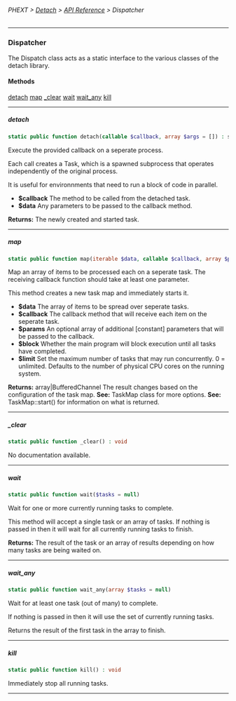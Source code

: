 ###### PHEXT > [Detach](../README.md) > [API Reference](index.md) > Dispatcher
------
### Dispatcher
The Dispatch class acts as a static interface to the various classes of the detach library.
#### Methods
[detach](#detach)
[map](#map)
[_clear](#_clear)
[wait](#wait)
[wait_any](#wait_any)
[kill](#kill)

------
##### detach
```php
static public function detach(callable $callback, array $args = []) : sqonk\phext\detach\Task
```
Execute the provided callback on a seperate process.

Each call creates a Task, which is a spawned subprocess that operates independently of the original process.

It is useful for environnments that need to run a block of code in parallel.

- **$callback** The method to be called from the detached task.
- **$data** Any parameters to be passed to the callback method.

**Returns:**  The newly created and started task.


------
##### map
```php
static public function map(iterable $data, callable $callback, array $params = null, bool $block = true, int $limit = null) 
```
Map an array of items to be processed each on a seperate task. The receiving callback function should take at least one parameter.

This method creates a new task map and immediately starts it.

- **$data** The array of items to be spread over seperate tasks.
- **$callback** The callback method that will receive each item on the seperate task.
- **$params** An optional array of additional [constant] parameters that will be passed to the callback.
- **$block** Whether the main program will block execution until all tasks have completed.
- **$limit** Set the maximum number of tasks that may run concurrently. 0 = unlimited. Defaults to the number of physical CPU cores on the running system.

**Returns:**  array|BufferedChannel The result changes based on the configuration of the task map. 
**See:**  TaskMap class for more options. 
**See:**  TaskMap::start() for information on what is returned.


------
##### _clear
```php
static public function _clear() : void
```
No documentation available.


------
##### wait
```php
static public function wait($tasks = null) 
```
Wait for one or more currently running tasks to complete.

This method will accept a single task or an array of tasks. If nothing is passed in then it will wait for all currently running tasks to finish.

**Returns:**  The result of the task or an array of results depending on how many tasks are being waited on.


------
##### wait_any
```php
static public function wait_any(array $tasks = null) 
```
Wait for at least one task (out of many) to complete.

If nothing is passed in then it will use the set of currently running tasks.

Returns the result of the first task in the array to finish.


------
##### kill
```php
static public function kill() : void
```
Immediately stop all running tasks.


------
